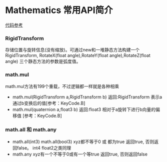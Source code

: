 # Mathematics 常用API简介
[代码参考](../BlogProject/Assets/Unity.​Mathematics/MathematicsTest.cs)

### RigidTransform 
存储位置与旋转信息(没有缩放)。可通过new和一堆静态方法构建一个RigidTransform, RotateX(float angle),RotateY(float angle),RotateZ(float angle) 三个静态方法的参数是弧度值。

### math.mul
math.mul方法有199个重载，不过逻辑都一样就是各种相乘
* math.mul(RigidTransform a,RigidTransform b) 返回:RigidTransform 表示a通过b变换后的值[参考：KeyCode.B]
* math.mul(quaternion a,float3 b) 返回:float3 相对于a旋转下进行b向量的偏移值 [参考：KeyCode.B]

### math.all 和 math.any
* math.all(int3) math.all(bool3) xyz都不等于0 或 都为true 返回true, 否则返回false。 int4 float2之类同理
* math.any xyz有一个不等于0或有一个等true 返回true, 否则返回false
